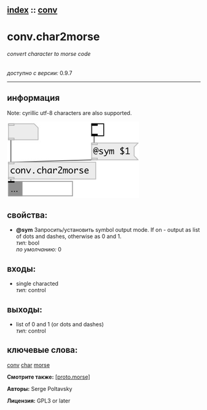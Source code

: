 [index](index.html) :: [conv](category_conv.html)
---

# conv.char2morse

###### convert character to morse code

*доступно с версии:* 0.9.7

---


## информация
Note: cyrillic utf-8 characters are also supported.


[![example](../examples/img/conv.char2morse.jpg)](../examples/pd/conv.char2morse.pd)







## свойства:

* **@sym** 
Запросить/установить symbol output mode. If on - output as list of dots and dashes, otherwise as 0
and 1.<br>
_тип:_ bool<br>
_по умолчанию:_ 0<br>



## входы:

* single characted<br>
_тип:_ control



## выходы:

* list of 0 and 1 (or dots and dashes)<br>
_тип:_ control



## ключевые слова:

[conv](keywords/conv.html)
[char](keywords/char.html)
[morse](keywords/morse.html)



**Смотрите также:**
[\[proto.morse\]](proto.morse.html)




**Авторы:** Serge Poltavsky




**Лицензия:** GPL3 or later





